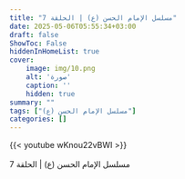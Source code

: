 ```yaml
---
title: "مسلسل الإمام الحسن (ع) | الحلقة 7"
date: 2025-05-06T05:55:34+03:00
draft: false
ShowToc: False
hiddenInHomeList: true
cover:
    image: img/10.png
    alt: 'صورة'
    caption: ''
    hidden: true
summary: ""
tags: ["مسلسل الإمام الحسن (ع)"]
categories: []
---
```


{{< youtube wKnou22vBWI >}}  
<br>
مسلسل الإمام الحسن (ع) | الحلقة 7

